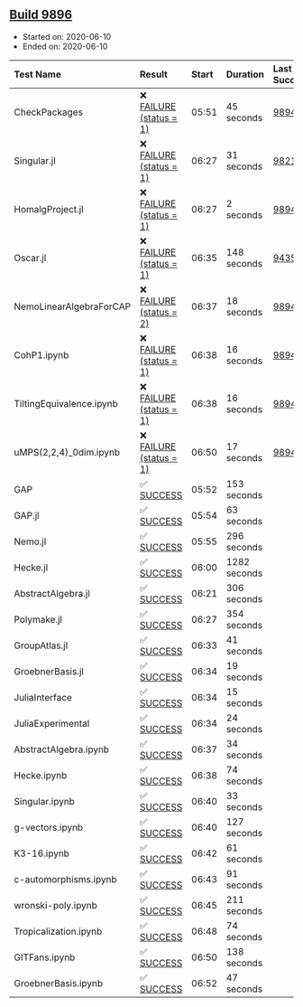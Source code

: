 ## [Build 9896](https://oscarci.mathematik.uni-kl.de/job/oscar/9896/)

* Started on: 2020-06-10
* Ended on: 2020-06-10

| Test Name    | Result | Start | Duration | Last Success | First Failure |
|:-------------|:-------|:------|:---------|:-------------|:--------------|
| CheckPackages | ❌ [FAILURE (status = 1)](https://oscarci.mathematik.uni-kl.de/job/oscar/9896/artifact/logs/build-9896/CheckPackages.log) | 05:51 | 45 seconds | [9894](https://oscarci.mathematik.uni-kl.dejob/oscar/9894/) | [9896](https://oscarci.mathematik.uni-kl.dejob/oscar/9896/) |
| Singular.jl | ❌ [FAILURE (status = 1)](https://oscarci.mathematik.uni-kl.de/job/oscar/9896/artifact/logs/build-9896/Singular.jl.log) | 06:27 | 31 seconds | [9821](https://oscarci.mathematik.uni-kl.dejob/oscar/9821/) | [9822](https://oscarci.mathematik.uni-kl.dejob/oscar/9822/) |
| HomalgProject.jl | ❌ [FAILURE (status = 1)](https://oscarci.mathematik.uni-kl.de/job/oscar/9896/artifact/logs/build-9896/HomalgProject.jl.log) | 06:27 | 2 seconds | [9894](https://oscarci.mathematik.uni-kl.dejob/oscar/9894/) | [9896](https://oscarci.mathematik.uni-kl.dejob/oscar/9896/) |
| Oscar.jl | ❌ [FAILURE (status = 1)](https://oscarci.mathematik.uni-kl.de/job/oscar/9896/artifact/logs/build-9896/Oscar.jl.log) | 06:35 | 148 seconds | [9435](https://oscarci.mathematik.uni-kl.dejob/oscar/9435/) | [9436](https://oscarci.mathematik.uni-kl.dejob/oscar/9436/) |
| NemoLinearAlgebraForCAP | ❌ [FAILURE (status = 2)](https://oscarci.mathematik.uni-kl.de/job/oscar/9896/artifact/logs/build-9896/NemoLinearAlgebraForCAP.log) | 06:37 | 18 seconds | [9894](https://oscarci.mathematik.uni-kl.dejob/oscar/9894/) | [9896](https://oscarci.mathematik.uni-kl.dejob/oscar/9896/) |
| CohP1.ipynb | ❌ [FAILURE (status = 1)](https://oscarci.mathematik.uni-kl.de/job/oscar/9896/artifact/logs/build-9896/CohP1.ipynb.log) | 06:38 | 16 seconds | [9894](https://oscarci.mathematik.uni-kl.dejob/oscar/9894/) | [9896](https://oscarci.mathematik.uni-kl.dejob/oscar/9896/) |
| TiltingEquivalence.ipynb | ❌ [FAILURE (status = 1)](https://oscarci.mathematik.uni-kl.de/job/oscar/9896/artifact/logs/build-9896/TiltingEquivalence.ipynb.log) | 06:38 | 16 seconds | [9894](https://oscarci.mathematik.uni-kl.dejob/oscar/9894/) | [9896](https://oscarci.mathematik.uni-kl.dejob/oscar/9896/) |
| uMPS(2,2,4)_0dim.ipynb | ❌ [FAILURE (status = 1)](https://oscarci.mathematik.uni-kl.de/job/oscar/9896/artifact/logs/build-9896/uMPS-2-2-4-_0dim.ipynb.log) | 06:50 | 17 seconds | [9894](https://oscarci.mathematik.uni-kl.dejob/oscar/9894/) | [9896](https://oscarci.mathematik.uni-kl.dejob/oscar/9896/) |
| GAP | ✅ [SUCCESS](https://oscarci.mathematik.uni-kl.de/job/oscar/9896/artifact/logs/build-9896/GAP.log) | 05:52 | 153 seconds |  |  |
| GAP.jl | ✅ [SUCCESS](https://oscarci.mathematik.uni-kl.de/job/oscar/9896/artifact/logs/build-9896/GAP.jl.log) | 05:54 | 63 seconds |  |  |
| Nemo.jl | ✅ [SUCCESS](https://oscarci.mathematik.uni-kl.de/job/oscar/9896/artifact/logs/build-9896/Nemo.jl.log) | 05:55 | 296 seconds |  |  |
| Hecke.jl | ✅ [SUCCESS](https://oscarci.mathematik.uni-kl.de/job/oscar/9896/artifact/logs/build-9896/Hecke.jl.log) | 06:00 | 1282 seconds |  |  |
| AbstractAlgebra.jl | ✅ [SUCCESS](https://oscarci.mathematik.uni-kl.de/job/oscar/9896/artifact/logs/build-9896/AbstractAlgebra.jl.log) | 06:21 | 306 seconds |  |  |
| Polymake.jl | ✅ [SUCCESS](https://oscarci.mathematik.uni-kl.de/job/oscar/9896/artifact/logs/build-9896/Polymake.jl.log) | 06:27 | 354 seconds |  |  |
| GroupAtlas.jl | ✅ [SUCCESS](https://oscarci.mathematik.uni-kl.de/job/oscar/9896/artifact/logs/build-9896/GroupAtlas.jl.log) | 06:33 | 41 seconds |  |  |
| GroebnerBasis.jl | ✅ [SUCCESS](https://oscarci.mathematik.uni-kl.de/job/oscar/9896/artifact/logs/build-9896/GroebnerBasis.jl.log) | 06:34 | 19 seconds |  |  |
| JuliaInterface | ✅ [SUCCESS](https://oscarci.mathematik.uni-kl.de/job/oscar/9896/artifact/logs/build-9896/JuliaInterface.log) | 06:34 | 15 seconds |  |  |
| JuliaExperimental | ✅ [SUCCESS](https://oscarci.mathematik.uni-kl.de/job/oscar/9896/artifact/logs/build-9896/JuliaExperimental.log) | 06:34 | 24 seconds |  |  |
| AbstractAlgebra.ipynb | ✅ [SUCCESS](https://oscarci.mathematik.uni-kl.de/job/oscar/9896/artifact/logs/build-9896/AbstractAlgebra.ipynb.log) | 06:37 | 34 seconds |  |  |
| Hecke.ipynb | ✅ [SUCCESS](https://oscarci.mathematik.uni-kl.de/job/oscar/9896/artifact/logs/build-9896/Hecke.ipynb.log) | 06:38 | 74 seconds |  |  |
| Singular.ipynb | ✅ [SUCCESS](https://oscarci.mathematik.uni-kl.de/job/oscar/9896/artifact/logs/build-9896/Singular.ipynb.log) | 06:40 | 33 seconds |  |  |
| g-vectors.ipynb | ✅ [SUCCESS](https://oscarci.mathematik.uni-kl.de/job/oscar/9896/artifact/logs/build-9896/g-vectors.ipynb.log) | 06:40 | 127 seconds |  |  |
| K3-16.ipynb | ✅ [SUCCESS](https://oscarci.mathematik.uni-kl.de/job/oscar/9896/artifact/logs/build-9896/K3-16.ipynb.log) | 06:42 | 61 seconds |  |  |
| c-automorphisms.ipynb | ✅ [SUCCESS](https://oscarci.mathematik.uni-kl.de/job/oscar/9896/artifact/logs/build-9896/c-automorphisms.ipynb.log) | 06:43 | 91 seconds |  |  |
| wronski-poly.ipynb | ✅ [SUCCESS](https://oscarci.mathematik.uni-kl.de/job/oscar/9896/artifact/logs/build-9896/wronski-poly.ipynb.log) | 06:45 | 211 seconds |  |  |
| Tropicalization.ipynb | ✅ [SUCCESS](https://oscarci.mathematik.uni-kl.de/job/oscar/9896/artifact/logs/build-9896/Tropicalization.ipynb.log) | 06:48 | 74 seconds |  |  |
| GITFans.ipynb | ✅ [SUCCESS](https://oscarci.mathematik.uni-kl.de/job/oscar/9896/artifact/logs/build-9896/GITFans.ipynb.log) | 06:50 | 138 seconds |  |  |
| GroebnerBasis.ipynb | ✅ [SUCCESS](https://oscarci.mathematik.uni-kl.de/job/oscar/9896/artifact/logs/build-9896/GroebnerBasis.ipynb.log) | 06:52 | 47 seconds |  |  |

